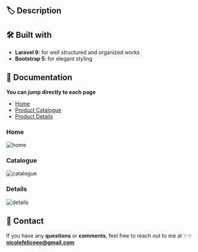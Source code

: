 # 

## 🏷 Description


## 🛠️ Built with
- **Laravel 9**: for well structured and organized works
- **Bootstrap 5**: for elegant styling

## 📸 Documentation
**You can jump directly to each page**
- [Home](#home)
- [Product Catalogue](#catalogue)
- [Product Details](#details)

### Home
![home]()
### Catalogue
![catalogue]()
### Details
![details]()

## 📮 Contact
If you have any **questions** or **comments**, feel free to reach out to me at
✨✨ **nicolefeliceee@gmail.com**



